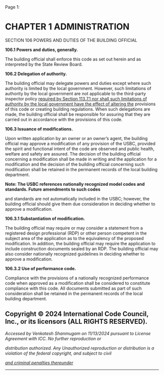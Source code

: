 Page 1:

# CHAPTER 1 ADMINISTRATION

 SECTION 106
 POWERS AND DUTIES OF THE BUILDING OFFICIAL

**106.1 Powers and duties, generally.**

The building official shall enforce this code as set out herein and as interpreted by the State Review Board.

**106.2 Delegation of authority.**


The building official may delegate powers and duties except where such authority is limited by the local government.
However, such limitations of authority by the local government are not applicable to the third-party inspector policy
[required by Section 113.7.1 nor shall such limitations of authority by the local government have the effect of altering the](http://codes.iccsafe.org/#VACC2021P1_Ch01_Sec113.7.1)
provisions of this code or creating building regulations. When such delegations are made, the building official shall be
responsible for assuring that they are carried out in accordance with the provisions of this code.


**106.3 Issuance of modifications.**


Upon written application by an owner or an owner’s agent, the building official may approve a modification of any
provision of the USBC, provided the spirit and functional intent of the code are observed and public health, welfare and
safety are assured. The decision of the building official concerning a modification shall be made in writing and the
application for a modification and the decision of the building official concerning such modification shall be retained in the
permanent records of the local building department.

**Note: The USBC references nationally recognized model codes and standards. Future amendments to such codes**

and standards are not automatically included in the USBC; however, the building official should give them due
consideration in deciding whether to approve a modification.

**106.3.1 Substantiation of modification.**

The building official may require or may consider a statement from a registered design professional (RDP) or other person
competent in the subject area of the application as to the equivalency of the proposed modification. In addition, the
building official may require the application to include construction documents sealed by an RDP. The building official
may also consider nationally recognized guidelines in deciding whether to approve a modification.

**106.3.2 Use of performance code.**

Compliance with the provisions of a nationally recognized performance code when approved as a modification shall be
considered to constitute compliance with this code. All documents submitted as part of such consideration shall be
retained in the permanent records of the local building department.

## Copyright © 2024 International Code Council, Inc., or its licensors (ALL RIGHTS RESERVED).

_Accessed by Venkatesh Shanmugam on 11/13/2024 pursuant to License Agreement with ICC. No further reproduction or_

_distribution authorized. Any Unauthorized reproduction or distribution is a violation of the federal copyright, and subject to civil_

_[and criminal penalties thereunder](http://codes.iccsafe.org/content/VACC2021P1/chapter-1-administration#VACC2021P1_Ch01_Sec106)_


-----



